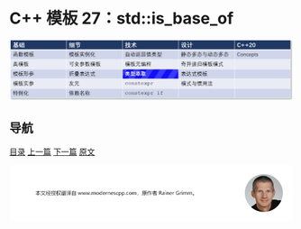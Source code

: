 # C++ 模板 27：std::is_base_of

![类型萃取](img/类型萃取.png)

## 导航

[目录](https://github.com/yqZhang4480/TranslateBlogs/blob/master/CPP_Templates/目录.md)	[上一篇](https://github.com/yqZhang4480/TranslateBlogs/blob/master/CPP_Templates/26.md)	[下一篇](https://github.com/yqZhang4480/TranslateBlogs/blob/master/CPP_Templates/28.md)	[原文](http://www.modernescpp.com/index.php/the-type-traits-library-std-is-base-of)

![](./img/tail.png)